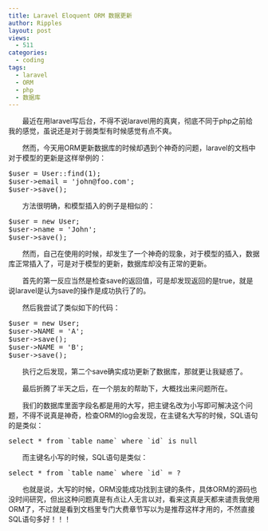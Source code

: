 ```yaml
---
title: Laravel Eloquent ORM 数据更新
author: Ripples
layout: post
views:
  - 511
categories:
  - coding
tags:
  - laravel
  - ORM
  - php
  - 数据库
---
```

<p style="margin-left: 0em; text-indent: 2em;">
  最近在用laravel写后台，不得不说<span style="text-indent: 32px;">laravel</span>用的真爽，彻底不同于php之前给我的感觉，虽说还是对于弱类型有时候感觉有点不爽。
</p>

<p style="margin-left: 0em; text-indent: 2em;">
  然而，今天用ORM更新数据库的时候却遇到个神奇的问题，<span style="text-indent: 32px;">laravel</span>的文档中对于模型的更新是这样举例的：
</p>

<pre class="brush:php;toolbar:false">$user&nbsp;=&nbsp;User::find(1);
$user-&gt;email&nbsp;=&nbsp;&#39;john@foo.com&#39;;
$user-&gt;save();</pre>

<!--more-->

<p style="margin-left: 0em; text-indent: 2em;">
  方法很明确，和模型插入的例子是相似的：
</p>

<pre class="brush:php;toolbar:false">$user&nbsp;=&nbsp;new&nbsp;User;
$user-&gt;name&nbsp;=&nbsp;&#39;John&#39;;
$user-&gt;save();</pre>

<p style="margin-left: 0em; text-indent: 2em;">
  然而，自己在使用的时候，却发生了一个神奇的现象，对于模型的插入，数据库正常插入了，可是对于模型的更新，数据库却没有正常的更新。
</p>

<p style="margin-left: 0em; text-indent: 2em;">
  首先的第一反应当然是检查save的返回值，可是却发现返回的是true，就是说<span style="text-indent: 32px;">laravel</span>是认为save的操作是成功执行了的。
</p>

<p style="margin-left: 0em; text-indent: 2em;">
  然后我尝试了类似如下的代码：
</p>

<pre class="brush:php;toolbar:false">$user&nbsp;=&nbsp;new&nbsp;User;
$user-&gt;NAME&nbsp;=&nbsp;&#39;A&#39;;
$user-&gt;save();
$user-&gt;NAME&nbsp;=&nbsp;&#39;B&#39;;
$user-&gt;save();</pre>

<p style="margin-left: 0em; text-indent: 2em;">
  执行之后发现，第二个save确实成功更新了数据库，那就更让我疑惑了。
</p>

<p style="margin-left: 0em; text-indent: 2em;">
  最后折腾了半天之后，在一个朋友的帮助下，大概找出来问题所在。
</p>

<p style="margin-left: 0em; text-indent: 2em;">
  我们的数据库里面字段名都是用的大写，把主键名改为小写即可解决这个问题，不得不说真是神奇，检查ORM的log会发现，在主键名大写的时候，SQL语句的是类似：
</p>

<pre class="brush:sql;toolbar:false">select&nbsp;*&nbsp;from&nbsp;`table_name`&nbsp;where&nbsp;`id`&nbsp;is&nbsp;null</pre>

<p style="margin-left: 0em; text-indent: 2em;">
  而主键名小写的时候，SQL语句是类似：
</p>

<pre class="brush:sql;toolbar:false">select&nbsp;*&nbsp;from&nbsp;`table_name`&nbsp;where&nbsp;`id`&nbsp;=&nbsp;?</pre>

<p style="margin-left: 0em; text-indent: 2em;">
  也就是说，大写的时候，ORM没能成功找到主键的条件，具体ORM的源码也没时间研究，但出这种问题真是有点让人无言以对，看来这真是天都来谴责我使用ORM了，不过就是看到文档里专门大费章节写以为是推荐这样才用的，不然直接SQL语句多好！！！
</p>
